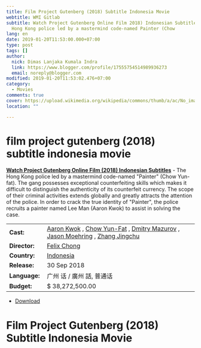 ```yaml
---
title: Film Project Gutenberg (2018) Subtitle Indonesia Movie
webtitle: WMI Gitlab
subtitle: Watch Project Gutenberg Online Film 2018) Indonesian Subtitles - The
  Hong Kong police led by a mastermind code-named Painter (Chow
lang: en
date: 2019-01-20T11:53:00.000+07:00
type: post
tags: []
author:
  nick: Dimas Lanjaka Kumala Indra
  link: https://www.blogger.com/profile/17555754514989936273
  email: noreply@blogger.com
modified: 2019-01-20T11:53:02.476+07:00
category:
  - Movies
comments: true
cover: https://upload.wikimedia.org/wikipedia/commons/thumb/a/ac/No_image_available.svg/2048px-No_image_available.svg.png
location: ""

---
```


<h1 for="title" class="notranslate">film project gutenberg (2018) subtitle indonesia  movie</h1>  <div>  <div class="entry-content entry-content-single" itemprop="description">  <p> <span class="notranslate"> <strong><a href="http://web-manajemen.blogspot.com/p/search.html?q=project%20gutenberg%202018">Watch Project Gutenberg Online Film (2018) Indonesian Subtitles</a></strong> - The Hong Kong police led by a mastermind code-named "Painter" (Chow Yun-fat).</span> <span class="notranslate"> The gang possesses exceptional counterfeiting skills which makes it difficult to distinguish the authenticity of its counterfeit currency.</span> <span class="notranslate"> The scope of their criminal activities extends globally and greatly attracts the attention of the police.</span> <span class="notranslate"> In order to crack the true identity of "Painter", the police recruits a painter named Lee Man (Aaron Kwok) to assist in solving the case.</span> </p>  <table>  <tbody><tr>  <td width="20%"> <span class="notranslate"> <strong>Cast:</strong></span> </td>  <td> <span class="notranslate"> <span><span><a href="http://web-manajemen.blogspot.com/p/search.html?q=cast%20aaron%20kwok" rel="tag">Aaron Kwok</a></span></span> , <span><span><a href="http://web-manajemen.blogspot.com/p/search.html?q=cast%20chow%20yun%20fat" rel="tag">Chow Yun-Fat</a></span></span> , <span><span><a href="http://web-manajemen.blogspot.com/p/search.html?q=cast%20dmitry%20mazurov" rel="tag">Dmitry Mazurov</a></span></span> , <span><span><a href="http://web-manajemen.blogspot.com/p/search.html?q=cast%20jason%20moehring" rel="tag">Jason Moehring</a></span></span> , <span><span><a href="http://web-manajemen.blogspot.com/p/search.html?q=cast%20zhang%20jingchu" rel="tag">Zhang Jingchu</a></span></span></span> </td>  </tr>  <tr>  <td width="20%"> <span class="notranslate"> <strong>Director:</strong></span> </td>  <td> <span class="notranslate"> <span><span><a href="http://web-manajemen.blogspot.com/p/search.html?q=director%20felix%20chong" rel="tag">Felix Chong</a></span></span></span> </td>  </tr>  <tr>  <td width="20%"> <span class="notranslate"> <strong>Country:</strong></span> </td>  <td> <span class="notranslate"> <span><a href="http://web-manajemen.blogspot.com/p/search.html?q=country%20indonesia" rel="tag">Indonesia</a></span></span> </td>  </tr>  <tr>  <td width="20%"> <span class="notranslate"> <strong>Release:</strong></span> </td>  <td><time itemprop="dateCreated" datetime="2018-09-30T00:00:00+00:00"><span class="notranslate"> <span>30 Sep 2018</span></span> </time></td>  </tr>  <tr>  <td width="20%"> <span class="notranslate"> <strong>Language:</strong></span> </td>  <td> <span class="notranslate"> <span property="inLanguage">广州 话 / 廣州 話, 普通话</span></span> </td>  </tr>  <tr>  <td width="20%"> <span class="notranslate"> <strong>Budget:</strong></span> </td>  <td> <span class="notranslate"> $ 38,272,500.00</span> </td>  </tr>  </tbody></table>  <p></p>  <div id="download" class="gmr-download-wrap clearfix"><ul class="list-inline gmr-download-list clearfix"><li> <a href="https://dimaslanjaka.github.io/page/safelink.html?url=aHR0cDovL212ZG93bjIxLmNvbS9wcm9qZWN0LWd1dGVuYmVyZy0yMDE4Lw==" class="button" rel="nofollow" target="_blank" title="Download link 1 Project Gutenberg (2018)"><span class="icon_download" aria-hidden="true"></span></a> <span class="notranslate"> <a href="https://dimaslanjaka.github.io/page/safelink.html?url=aHR0cDovL212ZG93bjIxLmNvbS9wcm9qZWN0LWd1dGVuYmVyZy0yMDE4Lw==" class="button" rel="nofollow" target="_blank" title="Download link 1 Project Gutenberg (2018)">Download</a></span> </li></ul></div>  <div class="gmr-grid idmuvi-core"><div class="row grid-container"><div class="clearfix"></div></div></div>  </div>  <h1 for="title"> <span class="notranslate"> Film Project Gutenberg (2018) Subtitle Indonesia Movie</span> </h1>  </div>  <script src="https://codepen.io/dimaslanjaka/pen/aQRrbR.js"></script>  